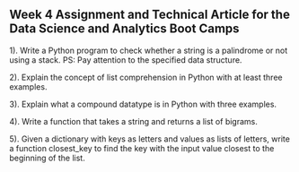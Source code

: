 ## Week 4 Assignment and Technical Article for the Data Science and Analytics Boot Camps

1). Write a Python program to check whether a string is a palindrome or not using a stack.
PS: Pay attention to the specified data structure.

2). Explain the concept of list comprehension in Python with at least three examples.

3). Explain what a compound datatype is in Python with three examples.

4). Write a function that takes a string and returns a list of bigrams.

5). Given a dictionary with keys as letters and values as lists of letters, write a function closest_key to find the key with the input value closest to the beginning of the list.

